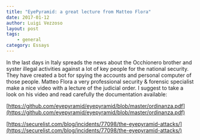 ```yaml
---
title: "EyePyramid: a great lecture from Matteo Flora"
date: 2017-01-12
author: Luigi Vezzoso
layout: post
tags: 
    - general
category: Essays
---
```


In the last days in Italy spreads the news about the Occhionero brother and syster illegal activities against a lot of key people for the national security.  They have created a bot for spying the accounts and personal computer of those people. Matteo Flora a very professional security & forensic specialist make a nice video with a lecture of the judicial order. I suggest to take a look on his video and read carefully the documentation available:

[https://github.com/eyepyramid/eyepyramid/blob/master/ordinanza.pdf](https://github.com/eyepyramid/eyepyramid/blob/master/ordinanza.pdf)

[https://securelist.com/blog/incidents/77098/the-eyepyramid-attacks/](https://securelist.com/blog/incidents/77098/the-eyepyramid-attacks/)

